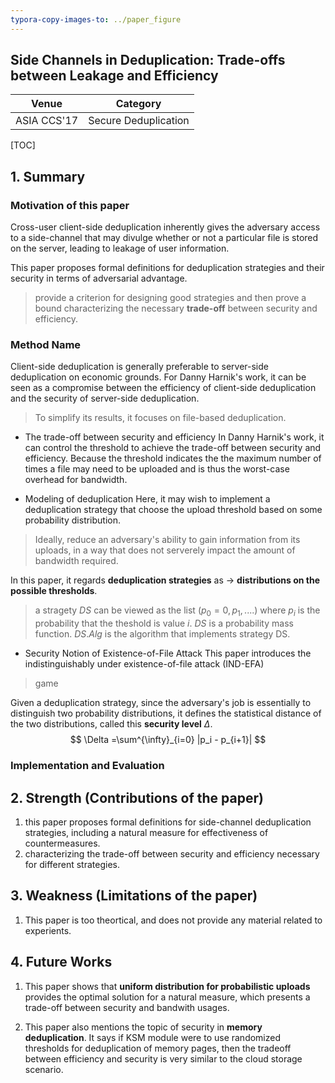 ```yaml
---
typora-copy-images-to: ../paper_figure
---
```

Side Channels in Deduplication: Trade-offs between Leakage and Efficiency 
------------------------------------------
|           Venue            |       Category       |
| :------------------------: | :------------------: |
| ASIA CCS'17 | Secure Deduplication |
[TOC]

## 1. Summary
### Motivation of this paper
Cross-user  client-side deduplication inherently gives the adversary access to a side-channel that may divulge whether or not a particular file is stored on the server, leading to leakage of user information.

This paper proposes formal definitions for deduplication strategies and their security in terms of adversarial advantage.
> provide a criterion for designing good strategies and then prove a bound characterizing the necessary **trade-off** between security and efficiency. 

### Method Name
Client-side deduplication is generally preferable to server-side deduplication on economic grounds. For Danny Harnik's work, it can be seen as a compromise between the efficiency of client-side deduplication and the security of server-side deduplication.
> To simplify its results, it focuses on file-based deduplication.

- The trade-off between security and efficiency 
In Danny Harnik's work, it can control the threshold to achieve the trade-off between security and efficiency. Because the threshold indicates the the maximum number of times a file may need to be uploaded and is thus the worst-case overhead for bandwidth.

- Modeling of deduplication
Here, it may wish to implement a deduplication strategy that choose the upload threshold based on some probability distribution.
> Ideally, reduce an adversary's ability to gain information from its uploads, in a way that does not serverely impact the amount of bandwidth required.

In this paper, it regards **deduplication strategies** as $\rightarrow$ **distributions on the possible thresholds**.
> a stragety $DS$ can be viewed as the list ($p_0 = 0, p_1, ....$) where $p_i$ is the probability that the theshold is value $i$.
> $DS$ is a probability mass function. $DS.Alg$ is the algorithm that implements strategy DS.


- Security Notion of Existence-of-File Attack
This paper introduces the indistinguishably under existence-of-file attack (IND-EFA)
> game

Given a deduplication strategy, since the adversary's job is essentially to distinguish two probability distributions, it defines the statistical distance of the two distributions, called this **security level** $\Delta$. 
$$
\Delta =\sum^{\infty}_{i=0} |p_i - p_{i+1}|
$$



### Implementation and Evaluation

## 2. Strength (Contributions of the paper)
1. this paper proposes formal definitions for side-channel deduplication strategies, including a natural measure for effectiveness of countermeasures.
2. characterizing the trade-off between security and efficiency necessary for different strategies.

## 3. Weakness (Limitations of the paper)
1. This paper is too theortical, and does not provide any material related to experients.

## 4. Future Works
1. This paper shows that **uniform distribution for probabilistic uploads** provides the optimal solution for a natural measure, which presents a trade-off between security and bandwith usages.

2. This paper also mentions the topic of security in **memory deduplication**. It says if KSM module were to use randomized thresholds for deduplication of memory pages, then the tradeoff between efficiency and security is very similar to the cloud storage scenario.